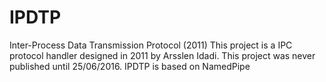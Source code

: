 # IPDTP
Inter-Process Data Transmission Protocol (2011)
This project is a IPC protocol handler designed in 2011 by Arsslen Idadi. This project was never published until 25/06/2016.
IPDTP is based on NamedPipe
